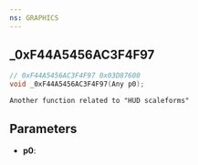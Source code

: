 ```yaml
---
ns: GRAPHICS
---
```

## _0xF44A5456AC3F4F97

```c
// 0xF44A5456AC3F4F97 0x03D87600
void _0xF44A5456AC3F4F97(Any p0);
```

```
Another function related to "HUD scaleforms"  
```

## Parameters
* **p0**: 

